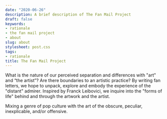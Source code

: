```yaml
---
date: "2020-06-26"
description: A brief description of The Fan Mail Project
draft: false
keywords:
- rationale
- the fan mail project
- about
slug: about
stylesheet: post.css
tags:
- rationale
title: The Fan Mail Project
---
```


What is the nature of our perceived separation and differences with "art" and “the artist”? Are there boundaries to an artistic practice? By writing fan letters, we hope to unpack, explore and embody the experience of the "distant" admirer. Inspired by Franck Leibovici, we inquire into the "forms of life" behind and through the artwork and the artist.

Mixing a genre of pop culture with the art of the obscure, peculiar, inexplicable, and/or offensive. 

